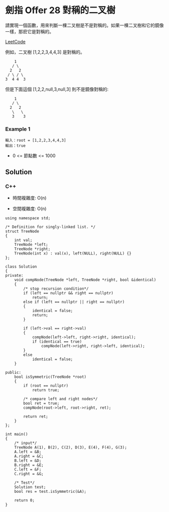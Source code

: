 # 劍指 Offer 28 對稱的二叉樹

請實現一個函數，用來判斷一棵二叉樹是不是對稱的。如果一棵二叉樹和它的鏡像一樣，那麽它是對稱的。

[LeetCode](https://leetcode-cn.com/problems/dui-cheng-de-er-cha-shu-lcof/)

例如，二叉樹 [1,2,2,3,4,4,3] 是對稱的。
 
```
    1
   / \
  2   2
 / \ / \
3  4 4  3
```
但是下面這個 [1,2,2,null,3,null,3] 則不是鏡像對稱的:

```
    1
   / \
  2   2
   \   \
   3    3
```

### Example 1

```
輸入：root = [1,2,2,3,4,4,3]
輸出：true
```


* 0 <= 節點數 <= 1000

## Solution  


### C++

* 時間複雜度: O(n) 

* 空間複雜度: O(n) 


```
using namespace std;

/* Definition for singly-linked list. */
struct TreeNode
{
    int val;
    TreeNode *left;
    TreeNode *right;
    TreeNode(int x) : val(x), left(NULL), right(NULL) {}
};

class Solution
{
private:
    void compNode(TreeNode *left, TreeNode *right, bool &identical)
    {
        /* stop recursion condition*/
        if (left == nullptr && right == nullptr)
            return;
        else if (left == nullptr || right == nullptr)
        {
            identical = false;
            return;
        }

        if (left->val == right->val)
        {
            compNode(left->left, right->right, identical);
            if (identical == true)
                compNode(left->right, right->left, identical);
        }
        else
            identical = false;
    }

public:
    bool isSymmetric(TreeNode *root)
    {
        if (root == nullptr)
            return true;

        /* compare left and right nodes*/
        bool ret = true;
        compNode(root->left, root->right, ret);

        return ret;
    }
};

int main()
{
    /* input*/
    TreeNode A(1), B(2), C(2), D(3), E(4), F(4), G(3);
    A.left = &B;
    A.right = &C;
    B.left = &D;
    B.right = &E;
    C.left = &F;
    C.right = &G;

    /* Test*/
    Solution test;
    bool res = test.isSymmetric(&A);

    return 0;
}
```